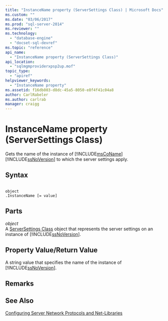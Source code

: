 ```yaml
---
title: "InstanceName property (ServerSettings Class) | Microsoft Docs"
ms.custom: ""
ms.date: "03/06/2017"
ms.prod: "sql-server-2014"
ms.reviewer: ""
ms.technology: 
  - "database-engine"
  - "docset-sql-devref"
ms.topic: "reference"
api_name: 
  - "InstanceName property (ServerSettings Class)"
api_location: 
  - "sqlmgmproviderxpsp2up.mof"
topic_type: 
  - "apiref"
helpviewer_keywords: 
  - "InstanceName property"
ms.assetid: f16db803-d8dc-45a5-8050-e8f4f41c04a8
author: CarlRabeler
ms.author: carlrab
manager: craigg
---
```

# InstanceName property (ServerSettings Class)
  Gets the name of the instance of [!INCLUDE[msCoName](../../../includes/msconame-md.md)] [!INCLUDE[ssNoVersion](../../../includes/ssnoversion-md.md)] to which the server settings apply.  
  
## Syntax  
  
```  
  
object  
.InstanceName [= value]  
```  
  
## Parts  
 *object*  
 A [ServerSettings Class](serversettings-class.md) object that represents the server settings on an instance of [!INCLUDE[ssNoVersion](../../../includes/ssnoversion-md.md)].  
  
## Property Value/Return Value  
 A string value that specifies the name of the instance of [!INCLUDE[ssNoVersion](../../../includes/ssnoversion-md.md)].  
  
## Remarks  
  
## See Also  
 [Configuring Server Network Protocols and Net-Libraries](http://msdn.microsoft.com/library/ms177485\(v=sql.100\).aspx)  
  
  
